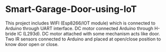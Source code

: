 # Smart-Garage-Door-using-IoT
This project includes WIFI (Esp8266/IOT module) which is connected to Arduino through UART interface. DC motor connected Arduino through H-bride IC (L293d). DC motor attached with some mechanism acts like door. Two IR sensors connected to Arduino and placed at open/close position to know door open or close.
